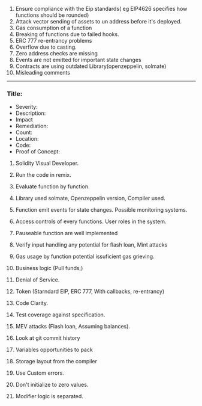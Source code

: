 1. Ensure compliance with the Eip standards( eg EIP4626 specifies how functions should be rounded)
2. Attack vector sending of assets to un address before it's deployed.
3. Gas consumption of a function
4. Breaking of functions due to failed hooks.
5. ERC 777 re-entrancy problems
6. Overflow due to casting.
7. Zero address checks are missing
8. Events are not emitted for important state changes
9. Contracts are using outdated Library(openzeppelin, solmate)
10. Misleading comments

---

### Title:

- Severity:
- Description:
- Impact
- Remediation:
- Count:
- Location:
- Code:
- Proof of Concept:

1. Solidity Visual Developer.
2. Run the code in remix.
3. Evaluate function by function.
4. Library used solmate, Openzeppelin version, Compiler used.
5. Function emit events for state changes. Possible monitoring systems.
6. Access controls of every functions. User roles in the system.
7. Pauseable function are well implemented
8. Verify input handling any potential for flash loan, Mint attacks
9. Gas usage by function potential issuficient gas grieving.
10. Business logic (Pull funds,)
11. Denial of Service.
12. Token (Starndard EIP, ERC 777, With callbacks, re-entrancy)
13. Code Clarity.
14. Test coverage against specification.
15. MEV attacks (Flash loan, Assuming balances).
16. Look at git commit history

17. Variables opportunities to pack
18. Storage layout from the compiler
19. Use Custom errors.
20. Don't initialize to zero values.
21. Modifier logic is separated.
